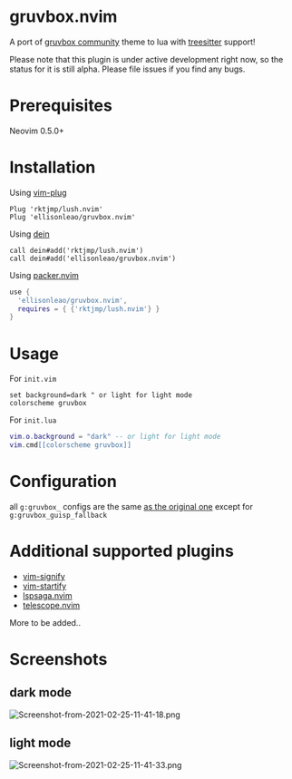# gruvbox.nvim

A port of [gruvbox community](https://github.com/gruvbox-community/gruvbox) theme to lua with [treesitter](https://github.com/nvim-treesitter/nvim-treesitter) support!

Please note that this plugin is under active development right now, so the status for it is still alpha. Please file issues if you find any bugs.

# Prerequisites

Neovim 0.5.0+

# Installation

Using [vim-plug](https://github.com/junegunn/vim-plug)

```viml
Plug 'rktjmp/lush.nvim'
Plug 'ellisonleao/gruvbox.nvim'
```

Using [dein](https://github.com/Shougo/dein.vim)

```viml
call dein#add('rktjmp/lush.nvim')
call dein#add('ellisonleao/gruvbox.nvim')
```

Using [packer.nvim](https://github.com/wbthomason/packer.nvim)

```lua
use {
  'ellisonleao/gruvbox.nvim',
  requires = { {'rktjmp/lush.nvim'} }
}
```

# Usage

For `init.vim`

```vim
set background=dark " or light for light mode
colorscheme gruvbox
```

For `init.lua`
```lua
vim.o.background = "dark" -- or light for light mode
vim.cmd[[colorscheme gruvbox]]
```

# Configuration

all `g:gruvbox_` configs are the same [as the original one](https://github.com/morhetz/gruvbox/wiki/Configuration) except for `g:gruvbox_guisp_fallback`

# Additional supported plugins

- [vim-signify](https://github.com/mhinz/vim-signify)
- [vim-startify](https://github.com/mhinz/vim-startify)
- [lspsaga.nvim](https://github.com/glepnir/lspsaga.nvim)
- [telescope.nvim](https://github.com/nvim-telescope/telescope.nvim)

More to be added..

# Screenshots

## dark mode

![Screenshot-from-2021-02-25-11-41-18.png](https://i.postimg.cc/66fSHrV8/Screenshot-from-2021-02-25-11-41-18.png)

## light mode

![Screenshot-from-2021-02-25-11-41-33.png](https://i.postimg.cc/pXVS3mkq/Screenshot-from-2021-02-25-11-41-33.png)

